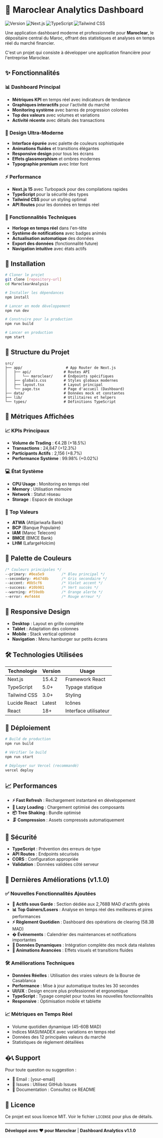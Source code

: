 # 🏦 Maroclear Analytics Dashboard

![Version](https://img.shields.io/badge/version-1.0.0-blue.svg)
![Next.js](https://img.shields.io/badge/Next.js-15.4.2-black.svg)
![TypeScript](https://img.shields.io/badge/TypeScript-5.0-blue.svg)
![Tailwind CSS](https://img.shields.io/badge/Tailwind-3.0-cyan.svg)

Une application dashboard moderne et professionnelle pour **Maroclear**, le dépositaire central du Maroc, offrant des statistiques et analyses en temps réel du marché financier.

C'est un projet qui consiste à développer une application financière pour l'entreprise Maroclear.

## ✨ Fonctionnalités

### 📊 **Dashboard Principal**
- **Métriques KPI** en temps réel avec indicateurs de tendance
- **Graphiques interactifs** pour l'activité du marché
- **Monitoring système** avec barres de progression colorées
- **Top des valeurs** avec volumes et variations
- **Activité récente** avec détails des transactions

### 🎨 **Design Ultra-Moderne**
- **Interface épurée** avec palette de couleurs sophistiquée
- **Animations fluides** et transitions élégantes
- **Responsive design** pour tous les écrans
- **Effets glassmorphism** et ombres modernes
- **Typographie premium** avec Inter font

### ⚡ **Performance**
- **Next.js 15** avec Turbopack pour des compilations rapides
- **TypeScript** pour la sécurité des types
- **Tailwind CSS** pour un styling optimal
- **API Routes** pour les données en temps réel

### 🔧 **Fonctionnalités Techniques**
- **Horloge en temps réel** dans l'en-tête
- **Système de notifications** avec badges animés
- **Actualisation automatique** des données
- **Export des données** (fonctionnalité future)
- **Navigation intuitive** avec états actifs

## 🚀 Installation

```bash
# Cloner le projet
git clone [repository-url]
cd MaroclearAnalysis

# Installer les dépendances
npm install

# Lancer en mode développement
npm run dev

# Construire pour la production
npm run build

# Lancer en production
npm start
```

## 📁 Structure du Projet

```
src/
├── app/                    # App Router de Next.js
│   ├── api/               # Routes API
│   │   └── maroclear/     # Endpoints spécifiques
│   ├── globals.css        # Styles globaux modernes
│   ├── layout.tsx         # Layout principal
│   └── page.tsx           # Page d'accueil (Dashboard)
├── data/                  # Données mock et constantes
├── lib/                   # Utilitaires et helpers
└── types/                 # Définitions TypeScript
```

## 🎯 Métriques Affichées

### 📈 **KPIs Principaux**
- **Volume de Trading** : €4.2B (+18.5%)
- **Transactions** : 24,847 (+12.3%)
- **Participants Actifs** : 2,156 (+8.7%)
- **Performance Système** : 99.98% (+0.02%)

### 💻 **État Système**
- **CPU Usage** : Monitoring en temps réel
- **Memory** : Utilisation mémoire
- **Network** : Statut réseau
- **Storage** : Espace de stockage

### 🏢 **Top Valeurs**
- **ATWA** (Attijariwafa Bank)
- **BCP** (Banque Populaire)
- **IAM** (Maroc Telecom)
- **BMCE** (BMCE Bank)
- **LHM** (LafargeHolcim)

## 🎨 Palette de Couleurs

```css
/* Couleurs principales */
--primary: #0ea5e9        /* Bleu principal */
--secondary: #64748b      /* Gris secondaire */
--accent: #8b5cf6         /* Violet accent */
--success: #10b981        /* Vert succès */
--warning: #f59e0b        /* Orange alerte */
--error: #ef4444          /* Rouge erreur */
```

## 📱 Responsive Design

- **Desktop** : Layout en grille complète
- **Tablet** : Adaptation des colonnes
- **Mobile** : Stack vertical optimisé
- **Navigation** : Menu hamburger sur petits écrans

## 🛠️ Technologies Utilisées

| Technologie | Version | Usage |
|------------|---------|-------|
| Next.js | 15.4.2 | Framework React |
| TypeScript | 5.0+ | Typage statique |
| Tailwind CSS | 3.0+ | Styling |
| Lucide React | Latest | Icônes |
| React | 18+ | Interface utilisateur |

## 🚀 Déploiement

```bash
# Build de production
npm run build

# Vérifier le build
npm run start

# Déployer sur Vercel (recommandé)
vercel deploy
```

## 📈 Performances

- **⚡ Fast Refresh** : Rechargement instantané en développement
- **🎯 Lazy Loading** : Chargement optimisé des composants
- **📦 Tree Shaking** : Bundle optimisé
- **🗜️ Compression** : Assets compressés automatiquement

## 🔐 Sécurité

- **TypeScript** : Prévention des erreurs de type
- **API Routes** : Endpoints sécurisés
- **CORS** : Configuration appropriée
- **Validation** : Données validées côté serveur

## 🎯 Dernières Améliorations (v1.1.0)

### ✅ Nouvelles Fonctionnalités Ajoutées
- **💼 Actifs sous Garde** : Section dédiée aux 2,768B MAD d'actifs gérés
- **📊 Top Gainers/Losers** : Analyse en temps réel des meilleures et pires performances
- **⚡ Règlement Quotidien** : Dashboard des opérations de clearing (58.3B MAD)
- **� Événements** : Calendrier des maintenances et notifications importantes
- **🔄 Données Dynamiques** : Intégration complète des mock data réalistes
- **🎨 Animations Avancées** : Effets visuels et transitions fluides

### 🛠️ Améliorations Techniques
- **Données Réelles** : Utilisation des vraies valeurs de la Bourse de Casablanca
- **Performance** : Mise à jour automatique toutes les 30 secondes
- **UI/UX** : Design encore plus professionnel et ergonomique
- **TypeScript** : Typage complet pour toutes les nouvelles fonctionnalités
- **Responsive** : Optimisation mobile et tablette

### 📈 Métriques en Temps Réel
- Volume quotidien dynamique (45-60B MAD)
- Indices MASI/MADEX avec variations en temps réel
- Données des 12 principales valeurs du marché
- Statistiques de règlement détaillées

## �📞 Support

Pour toute question ou suggestion :
- 📧 Email : [your-email]
- 💬 Issues : Utilisez GitHub Issues
- 📖 Documentation : Consultez ce README

## 📄 Licence

Ce projet est sous licence MIT. Voir le fichier `LICENSE` pour plus de détails.

---

**Développé avec ❤️ pour Maroclear** | **Dashboard Analytics v1.1.0**
